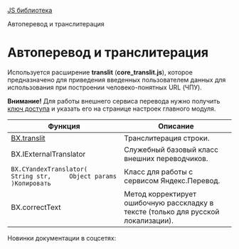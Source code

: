 [JS библиотека](/api_help/js_lib/index.php)

Автоперевод и транслитерация

Автоперевод и транслитерация
============================

Используется расширение **translit** (**core\_translit.js**), которое предназначено для приведения введенных пользователем данных для использования при построении человеко-понятных URL (ЧПУ).

**Внимание!** Для работы внешнего сервиса перевода нужно получить [ключ доступа](http://api.yandex.ru/key/form.xml?service=trnsl) и указать его на странице настроек главного модуля.

| Функция | Описание |
| --- | --- |
| [BX.translit](/api_help/js_lib/translit/translit.php) | Транслитерация строки. |
| BX.IExternalTranslator | Служебный базовый класс внешних переводчиков. |
| ``` BX.CYandexTranslator( 	String str,  	Object params )Копировать ``` | Класс для работы с сервисом Яндекс.Перевод. |
| BX.correctText | Метод корректирует ошибочную расскладку в тексте (только для русской локализации). |

Новинки документации в соцсетях: